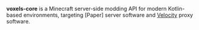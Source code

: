 **voxels-core** is a Minecraft server-side modding API for modern Kotlin-based
environments, targeting [Paper] server software and [Velocity] proxy software.

[PaperMC]: https://papermc.io
[Velocity]: https://velocitypowered.com
